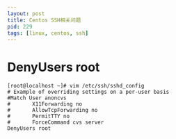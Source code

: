 ```yaml
---
layout: post
title: Centos SSH相关问题
pid: 229
tags: [linux, centos, ssh]
---
```

# DenyUsers root

    [root@localhost ~]# vim /etc/ssh/sshd_config 
    # Example of overriding settings on a per-user basis
    #Match User anoncvs
    #       X11Forwarding no
    #       AllowTcpForwarding no
    #       PermitTTY no
    #       ForceCommand cvs server
    DenyUsers root
